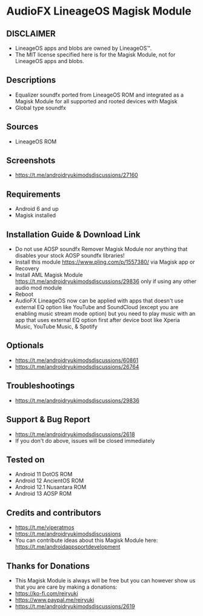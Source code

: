 # AudioFX LineageOS Magisk Module

## DISCLAIMER
- LineageOS apps and blobs are owned by LineageOS™.
- The MIT license specified here is for the Magisk Module, not for LineageOS apps and blobs.

## Descriptions
- Equalizer soundfx ported from LineageOS ROM and integrated as a Magisk Module for all supported and rooted devices with Magisk
- Global type soundfx

## Sources
- LineageOS ROM

## Screenshots
- https://t.me/androidryukimodsdiscussions/27160

## Requirements
- Android 6 and up
- Magisk installed

## Installation Guide & Download Link
- Do not use AOSP soundfx Remover Magisk Module nor anything that disables your stock AOSP soundfx libraries!
- Install this module https://www.pling.com/p/1557380/ via Magisk app or Recovery
- Install AML Magisk Module https://t.me/androidryukimodsdiscussions/29836 only if using any other audio mod module
- Reboot
- AudioFX LineageOS now can be applied with apps that doesn't use external EQ option like YouTube and SoundCloud (except you are enabling music stream mode option) but you need to play music with an app that uses external EQ option first after device boot like Xperia Music, YouTube Music, & Spotify

## Optionals
- https://t.me/androidryukimodsdiscussions/60861
- https://t.me/androidryukimodsdiscussions/26764

## Troubleshootings
- https://t.me/androidryukimodsdiscussions/29836

## Support & Bug Report
- https://t.me/androidryukimodsdiscussions/2618
- If you don't do above, issues will be closed immediately

## Tested on
- Android 11 DotOS ROM
- Android 12 AncientOS ROM
- Android 12.1 Nusantara ROM
- Android 13 AOSP ROM

## Credits and contributors
- https://t.me/viperatmos
- https://t.me/androidryukimodsdiscussions
- You can contribute ideas about this Magisk Module here: https://t.me/androidappsportdevelopment

## Thanks for Donations
- This Magisk Module is always will be free but you can however show us that you are care by making a donations:
- https://ko-fi.com/reiryuki
- https://www.paypal.me/reiryuki
- https://t.me/androidryukimodsdiscussions/2619


